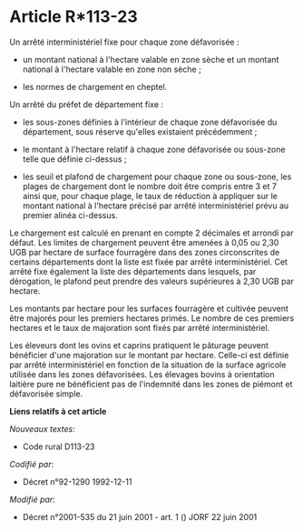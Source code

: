 # Article R*113-23

Un arrêté interministériel fixe pour chaque zone défavorisée :

- un montant national à l'hectare valable en zone sèche et un montant national à l'hectare valable en zone non sèche ;

- les normes de chargement en cheptel.

Un arrêté du préfet de département fixe :

- les sous-zones définies à l'intérieur de chaque zone défavorisée du département, sous réserve qu'elles existaient
précédemment ;

- le montant à l'hectare relatif à chaque zone défavorisée ou sous-zone telle que définie ci-dessus ;

- les seuil et plafond de chargement pour chaque zone ou sous-zone, les plages de chargement dont le nombre doit être compris
entre 3 et 7 ainsi que, pour chaque plage, le taux de réduction à appliquer sur le montant national à l'hectare précisé par
arrêté interministériel prévu au premier alinéa ci-dessus.

Le chargement est calculé en prenant en compte 2 décimales et arrondi par défaut. Les limites de chargement peuvent être
amenées à 0,05 ou 2,30 UGB par hectare de surface fourragère dans des zones circonscrites de certains départements dont la
liste est fixée par arrêté interministériel. Cet arrêté fixe également la liste des départements dans lesquels, par
dérogation, le plafond peut prendre des valeurs supérieures à 2,30 UGB par hectare.

Les montants par hectare pour les surfaces fourragère et cultivée peuvent être majorés pour les premiers hectares primés. Le
nombre de ces premiers hectares et le taux de majoration sont fixés par arrêté interministériel.

Les éleveurs dont les ovins et caprins pratiquent le pâturage peuvent bénéficier d'une majoration sur le montant par hectare.
Celle-ci est définie par arrêté interministériel en fonction de la situation de la surface agricole utilisée dans les zones
défavorisées. Les élevages bovins à orientation laitière pure ne bénéficient pas de l'indemnité dans les zones de piémont et
défavorisée simple.

**Liens relatifs à cet article**

_Nouveaux textes_:

  - Code rural D113-23

_Codifié par_:

  - Décret n°92-1290 1992-12-11

_Modifié par_:

  - Décret n°2001-535 du 21 juin 2001 - art. 1 () JORF 22 juin 2001

